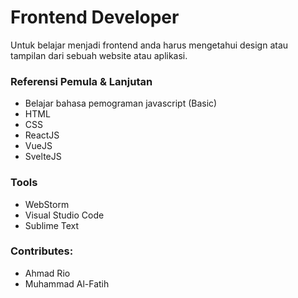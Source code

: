 # Frontend Developer

Untuk belajar menjadi frontend anda harus mengetahui design atau tampilan dari sebuah website atau aplikasi.

### Referensi Pemula & Lanjutan

- Belajar bahasa pemograman javascript (Basic)
- HTML
- CSS
- ReactJS
- VueJS
- SvelteJS


### Tools

- WebStorm
- Visual Studio Code
- Sublime Text

### Contributes:

- Ahmad Rio
- Muhammad Al-Fatih
